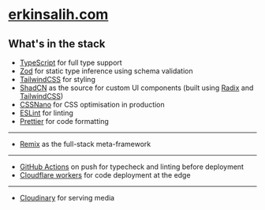 # [erkinsalih.com](erkinsalih.com)

## What's in the stack

-   [TypeScript](https://www.typescriptlang.org/) for full type support
-   [Zod](https://zod.dev/) for static type inference using schema validation
-   [TailwindCSS](https://tailwindcss.com/) for styling
-   [ShadCN](https://ui.shadcn.com/) as the source for custom UI components (built using [Radix](https://www.radix-ui.com/primitives) and [TailwindCSS](https://tailwindcss.com/))
-   [CSSNano](https://cssnano.co/) for CSS optimisation in production
-   [ESLint](https://eslint.org/) for linting
-   [Prettier](https://prettier.io/) for code formatting

---

-   [Remix](http://remix.run/) as the full-stack meta-framework

---

-   [GitHub Actions](https://github.com/features/actions) on push for typecheck and linting before deployment
-   [Cloudflare workers](https://workers.cloudflare.com/) for code deployment at the edge

---

-   [Cloudinary](https://cloudinary.com/) for serving media
